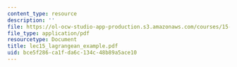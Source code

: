 ```yaml
---
content_type: resource
description: ''
file: https://ol-ocw-studio-app-production.s3.amazonaws.com/courses/15-066j-system-optimization-and-analysis-for-manufacturing-summer-2003/bce5f286ca1fda6c134c48b89a5ace10_lec15_lagrangean_example.pdf
file_type: application/pdf
resourcetype: Document
title: lec15_lagrangean_example.pdf
uid: bce5f286-ca1f-da6c-134c-48b89a5ace10
---
```


